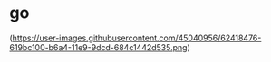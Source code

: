 # go
(https://user-images.githubusercontent.com/45040956/62418476-619bc100-b6a4-11e9-9dcd-684c1442d535.png)
